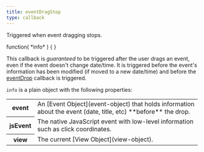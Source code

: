 ```yaml
---
title: eventDragStop
type: callback
---
```


Triggered when event dragging stops.

<div class='spec' markdown='1'>
function( *info* ) { }
</div>

This callback is *guaranteed* to be triggered after the user drags an event, even if the event doesn't change date/time. It is triggered before the event's information has been modified (if moved to a new date/time) and before the [eventDrop](eventDrop) callback is triggered.

`info` is a plain object with the following properties:

<table>

<tr>
<th>event</th>
<td markdown='1'>
An [Event Object](event-object) that holds information about the event (date, title, etc) **before** the drop.
</td>
</tr>

<tr>
<th>jsEvent</th>
<td markdown='1'>
The native JavaScript event with low-level information such as click coordinates.
</td>
</tr>

<tr>
<th>view</th>
<td markdown='1'>
The current [View Object](view-object).
</td>
</tr>

</table>
